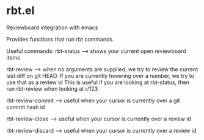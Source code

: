 # rbt.el
Reviewboard integration with emacs

Provides functions that run rbt commands.

Useful commands:
 rbt-status --> shows your current open reviewboard items

 rbt-review --> when no arguments are supplied, we try to review the current last diff on git HEAD.
   If you are currently hovering over a number, we try to use that as a review id
    This is useful if you are looking at rbt-status, then run rbt-review when looking at r/123

 rbt-review-commit --> useful when your cursor is currently over a git commit hash id

 rbt-review-close --> useful when your cursor is currently over a review id

 rbt-review-discard --> useful when your cursor is currently over a review id
